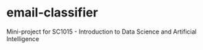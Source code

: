 # email-classifier
Mini-project for SC1015 - Introduction to Data Science and Artificial Intelligence
